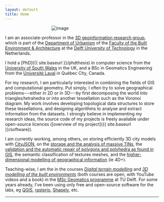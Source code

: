 ```yaml
---
layout: default
title: Home
---
```


<div style='width:200px;margin:0 auto;'> 
  <img class="centre" alt="image" src="{{ site.baseurl }}/img/me.jpg">
</div>


I am an associate-professor in the [3D geoinformation research group](http://3d.bk.tudelft.nl), which is part of the [Department of Urbanism](https://www.tudelft.nl/en/architecture-and-the-built-environment/about-the-faculty/departments/urbanism/) of the [Faculty of the Built Environment & Architecture](http://bk.tudelft.nl) at the [Delft University of Technology](http://www.tudelft.nl) in the Netherlands.

I hold a [PhD]({{ site.baseurl }}/phdthesis) in computer science from the [University of South Wales](http://www.southwales.ac.uk) in the UK, and a BSc in Geomatics Engineering from the [Université Laval](http://www.ulaval.ca) in Québec City, Canada.

For my research, I am particularly interested in combining the fields of GIS and computational geometry. 
Put simply, I often try to solve geographical problems---either in 2D or in 3D---by first decomposing the world into triangles/tetrahedra or into another tessellation such as the Voronoi diagram. 
My work involves developing topological data structures to store these tessellations, and designing algorithms to analyse and extract information from the datasets. 
I strongly believe in implementing my research ideas, the source code of my projects is freely available under open-source licences ([overview of my project]({{ site.baseurl }}/software)).

I am currently working, among others, on storing efficiently 3D city models with [CityJSON](https://www.cityjson.org), on the [storage and the analysis of massive TINs](http://www.3d4em.nl), the [validation and the automatic repair of polygons and polyhedra as found in GIS](http://geovalidation.bk.tudelft.nl), the semantic classification of textures meshes, and the [higher-dimensional modelling of geographical information](http://3dgeoinfo.bk.tudelft.nl/projects/umnd/) (ie 4D+).

Teaching-wise, I am the in the courses [*Digital terrain modelling*](https://3d.bk.tudelft.nl/courses/geo1015/) and [*3D modelling of the built environments*](https://3d.bk.tudelft.nl/courses/geo1004/) (both courses are open, with YouTube videos and a book) in the [MSc Geomatics programme](http://geomatics.tudelft.nl) at TU Delft.
For some years already, I've been using only free and open-source software for the labs, eg [QGIS](http://www.qgis.org/), [rasterio](https://github.com/mapbox/rasterio), [Shapely](https://github.com/Toblerity/Shapely), etc.

- - -

